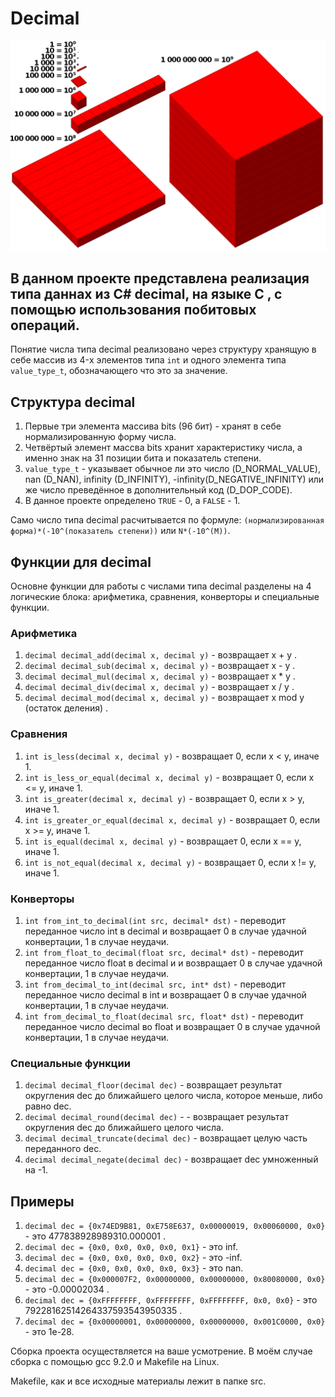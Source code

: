 # Decimal

![10 power](./images/Visualisation_billion.png)

## В данном проекте представлена реализация типа даннах из C# decimal, на языке C , с помощью использования побитовых операций.

Понятие числа типа decimal реализовано через структуру хранящую в себе массив из 4-x элементов типа `int` и одного элемента типа `value_type_t`, обозначающего что это за значение.

## Структура decimal

1) Первые три элемента массива bits (96 бит) - хранят в себе нормализированную форму числа.
2) Четвёртый элемент массва bits хранит характеристику числа, а именно знак на 31 позиции бита и показатель степени.
3) `value_type_t` - указывает обычное ли это число (D_NORMAL_VALUE), nan (D_NAN), infinity (D_INFINITY), -infinity(D_NEGATIVE_INFINITY) или же число преведённое в дополнительный код (D_DOP_CODE).
4) В данное проекте определено `TRUE` - 0, а `FALSE` - 1.

Само число типа decimal расчитывается по формуле: `(нормализированная форма)*(-10^(показатель степени))` или `N*(-10^(M))`.

## Функции для decimal

Основне функции для работы с числами типа decimal разделены на 4 логические блока: арифметика, сравнения, конверторы и специальные функции.

### Арифметика

 1) `decimal decimal_add(decimal x, decimal y)` - возвращает x + y .
 2) `decimal decimal_sub(decimal x, decimal y)` - возвращает x - y .
 3) `decimal decimal_mul(decimal x, decimal y)` - возвращает x * y .
 4) `decimal decimal_div(decimal x, decimal y)` - возвращает x / y .
 5) `decimal decimal_mod(decimal x, decimal y)` - возвращает x mod y (остаток деления) .

### Сравнения 

 1) `int is_less(decimal x, decimal y)` - возвращает 0, если x < y, иначе 1.
 2) `int is_less_or_equal(decimal x, decimal y)` - возвращает 0, если x <= y, иначе 1.
 3) `int is_greater(decimal x, decimal y)` - возвращает 0, если x > y, иначе 1.
 4) `int is_greater_or_equal(decimal x, decimal y)` - возвращает 0, если x >= y, иначе 1.
 5) `int is_equal(decimal x, decimal y)` - возвращает 0, если x == y, иначе 1.
 6) `int is_not_equal(decimal x, decimal y)` - возвращает 0, если x != y, иначе 1.

### Конверторы

 1) `int from_int_to_decimal(int src, decimal* dst)` - переводит переданное число int в decimal и возвращает 0 в случае удачной конвертации, 1 в случае неудачи. 
 2) `int from_float_to_decimal(float src, decimal* dst)` - переводит переданное число float в decimal и и возвращает 0 в случае удачной конвертации, 1 в случае неудачи. 
 3) `int from_decimal_to_int(decimal src, int* dst)` - переводит переданное число decimal в int и возвращает 0 в случае удачной конвертации, 1 в случае неудачи. 
 4) `int from_decimal_to_float(decimal src, float* dst)` - переводит переданное число decimal во float и возвращает 0 в случае удачной конвертации, 1 в случае неудачи. 

### Специальные функции 

 1) `decimal decimal_floor(decimal dec)` - возвращает результат округления dec до ближайшего целого числа, которое меньше, либо равно dec. 
 2) `decimal decimal_round(decimal dec)` - - возвращает результат округления dec до ближайшего целого числа.
 3) `decimal decimal_truncate(decimal dec)` - возвращает целую часть переданного dec.
 4) `decimal decimal_negate(decimal dec)` - возвращает dec умноженный на -1.

## Примеры

 1) `decimal dec = {0x74ED9B81, 0xE758E637, 0x00000019, 0x00060000, 0x0}` - это 477838928989310.000001 .
 2) `decimal dec = {0x0, 0x0, 0x0, 0x0, 0x1}` - это inf.
 3) `decimal dec = {0x0, 0x0, 0x0, 0x0, 0x2}` - это -inf.
 4) `decimal dec = {0x0, 0x0, 0x0, 0x0, 0x3}` - это nan.
 5) `decimal dec = {0x000007F2, 0x00000000, 0x00000000, 0x80080000, 0x0}` - это -0.00002034 .
 6) `decimal dec = {0xFFFFFFFF, 0xFFFFFFFF, 0xFFFFFFFF, 0x0, 0x0}` - это 79228162514264337593543950335 .
 7) `decimal dec = {0x00000001, 0x00000000, 0x00000000, 0x001C0000, 0x0}` - это 1e-28.


Сборка проекта осуществляется на ваше усмотрение. В моём случае сборка с помощью gcc 9.2.0 и Makefile на Linux.

Makefile, как и все исходные материалы лежит в папке src.